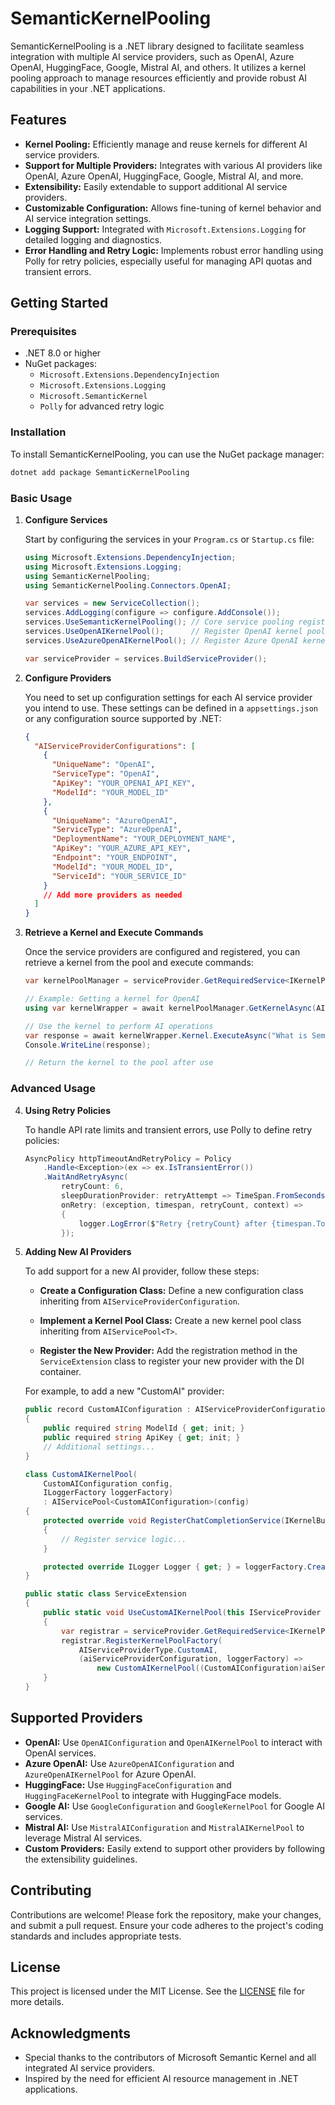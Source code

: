 # SemanticKernelPooling

SemanticKernelPooling is a .NET library designed to facilitate seamless integration with multiple AI service providers, such as OpenAI, Azure OpenAI, HuggingFace, Google, Mistral AI, and others. It utilizes a kernel pooling approach to manage resources efficiently and provide robust AI capabilities in your .NET applications.

## Features

- **Kernel Pooling:** Efficiently manage and reuse kernels for different AI service providers.
- **Support for Multiple Providers:** Integrates with various AI providers like OpenAI, Azure OpenAI, HuggingFace, Google, Mistral AI, and more.
- **Extensibility:** Easily extendable to support additional AI service providers.
- **Customizable Configuration:** Allows fine-tuning of kernel behavior and AI service integration settings.
- **Logging Support:** Integrated with `Microsoft.Extensions.Logging` for detailed logging and diagnostics.
- **Error Handling and Retry Logic:** Implements robust error handling using Polly for retry policies, especially useful for managing API quotas and transient errors.

## Getting Started

### Prerequisites

- .NET 8.0 or higher
- NuGet packages:
  - `Microsoft.Extensions.DependencyInjection`
  - `Microsoft.Extensions.Logging`
  - `Microsoft.SemanticKernel`
  - `Polly` for advanced retry logic

### Installation

To install SemanticKernelPooling, you can use the NuGet package manager:

```bash
dotnet add package SemanticKernelPooling
```

### Basic Usage

1. **Configure Services**

   Start by configuring the services in your `Program.cs` or `Startup.cs` file:

   ```csharp
   using Microsoft.Extensions.DependencyInjection;
   using Microsoft.Extensions.Logging;
   using SemanticKernelPooling;
   using SemanticKernelPooling.Connectors.OpenAI;

   var services = new ServiceCollection();
   services.AddLogging(configure => configure.AddConsole());
   services.UseSemanticKernelPooling(); // Core service pooling registration
   services.UseOpenAIKernelPool();      // Register OpenAI kernel pool
   services.UseAzureOpenAIKernelPool(); // Register Azure OpenAI kernel pool

   var serviceProvider = services.BuildServiceProvider();
   ```

2. **Configure Providers**

   You need to set up configuration settings for each AI service provider you intend to use. These settings can be defined in a `appsettings.json` or any configuration source supported by .NET:

   ```json
   {
     "AIServiceProviderConfigurations": [
       {
         "UniqueName": "OpenAI",
         "ServiceType": "OpenAI",
         "ApiKey": "YOUR_OPENAI_API_KEY",
         "ModelId": "YOUR_MODEL_ID"
       },
       {
         "UniqueName": "AzureOpenAI",
         "ServiceType": "AzureOpenAI",
         "DeploymentName": "YOUR_DEPLOYMENT_NAME",
         "ApiKey": "YOUR_AZURE_API_KEY",
         "Endpoint": "YOUR_ENDPOINT",
         "ModelId": "YOUR_MODEL_ID",
         "ServiceId": "YOUR_SERVICE_ID"
       }
       // Add more providers as needed
     ]
   }
   ```

3. **Retrieve a Kernel and Execute Commands**

   Once the service providers are configured and registered, you can retrieve a kernel from the pool and execute commands:

   ```csharp
   var kernelPoolManager = serviceProvider.GetRequiredService<IKernelPoolManager>();

   // Example: Getting a kernel for OpenAI
   using var kernelWrapper = await kernelPoolManager.GetKernelAsync(AIServiceProviderType.OpenAI);

   // Use the kernel to perform AI operations
   var response = await kernelWrapper.Kernel.ExecuteAsync("What is Semantic Kernel?");
   Console.WriteLine(response);

   // Return the kernel to the pool after use
   ```

### Advanced Usage

4. **Using Retry Policies**

   To handle API rate limits and transient errors, use Polly to define retry policies:

   ```csharp
   AsyncPolicy httpTimeoutAndRetryPolicy = Policy
       .Handle<Exception>(ex => ex.IsTransientError())
       .WaitAndRetryAsync(
           retryCount: 6,
           sleepDurationProvider: retryAttempt => TimeSpan.FromSeconds(Math.Pow(2, retryAttempt)) + TimeSpan.FromMilliseconds(new Random().Next(0, 3000)),
           onRetry: (exception, timespan, retryCount, context) =>
           {
               logger.LogError($"Retry {retryCount} after {timespan.TotalSeconds} seconds due to: {exception.Message}");
           });
   ```

5. **Adding New AI Providers**

   To add support for a new AI provider, follow these steps:

   - **Create a Configuration Class:** Define a new configuration class inheriting from `AIServiceProviderConfiguration`.

   - **Implement a Kernel Pool Class:** Create a new kernel pool class inheriting from `AIServicePool<T>`.

   - **Register the New Provider:** Add the registration method in the `ServiceExtension` class to register your new provider with the DI container.

   For example, to add a new "CustomAI" provider:

   ```csharp
   public record CustomAIConfiguration : AIServiceProviderConfiguration
   {
       public required string ModelId { get; init; }
       public required string ApiKey { get; init; }
       // Additional settings...
   }

   class CustomAIKernelPool(
       CustomAIConfiguration config,
       ILoggerFactory loggerFactory)
       : AIServicePool<CustomAIConfiguration>(config)
   {
       protected override void RegisterChatCompletionService(IKernelBuilder kernelBuilder, CustomAIConfiguration config, HttpClient? httpClient)
       {
           // Register service logic...
       }

       protected override ILogger Logger { get; } = loggerFactory.CreateLogger<CustomAIKernelPool>();
   }

   public static class ServiceExtension
   {
       public static void UseCustomAIKernelPool(this IServiceProvider serviceProvider)
       {
           var registrar = serviceProvider.GetRequiredService<IKernelPoolFactoryRegistrar>();
           registrar.RegisterKernelPoolFactory(
               AIServiceProviderType.CustomAI,
               (aiServiceProviderConfiguration, loggerFactory) =>
                   new CustomAIKernelPool((CustomAIConfiguration)aiServiceProviderConfiguration, loggerFactory));
       }
   }
   ```

## Supported Providers

- **OpenAI:** Use `OpenAIConfiguration` and `OpenAIKernelPool` to interact with OpenAI services.
- **Azure OpenAI:** Use `AzureOpenAIConfiguration` and `AzureOpenAIKernelPool` for Azure OpenAI.
- **HuggingFace:** Use `HuggingFaceConfiguration` and `HuggingFaceKernelPool` to integrate with HuggingFace models.
- **Google AI:** Use `GoogleConfiguration` and `GoogleKernelPool` for Google AI services.
- **Mistral AI:** Use `MistralAIConfiguration` and `MistralAIKernelPool` to leverage Mistral AI services.
- **Custom Providers:** Easily extend to support other providers by following the extensibility guidelines.

## Contributing

Contributions are welcome! Please fork the repository, make your changes, and submit a pull request. Ensure your code adheres to the project's coding standards and includes appropriate tests.

## License

This project is licensed under the MIT License. See the [LICENSE](LICENSE) file for more details.

## Acknowledgments

- Special thanks to the contributors of Microsoft Semantic Kernel and all integrated AI service providers.
- Inspired by the need for efficient AI resource management in .NET applications.
